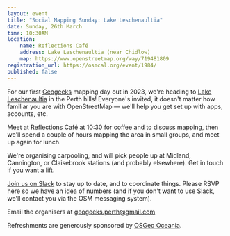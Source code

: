 ```yaml
---
layout: event
title: "Social Mapping Sunday: Lake Leschenaultia"
date: Sunday, 26th March
time: 10:30AM
location:
    name: Reflections Café
    address: Lake Leschenaultia (near Chidlow)
    map: https://www.openstreetmap.org/way/719481809
registration_url: https://osmcal.org/event/1984/
published: false
---
```

For our first [Geogeeks](https://geogeeks.org/) mapping day out in 2023, we're heading to 
[Lake Leschenaultia](https://en.wikipedia.org/wiki/Lake_Leschenaultia) in the Perth hills!
Everyone's invited, it doesn't matter how familiar you are with OpenStreetMap
— we'll help you get set up with apps, accounts, etc.

Meet at Reflections Café at 10:30 for coffee and to discuss mapping,
then we'll spend a couple of hours mapping the area in small groups, and meet up again for lunch.  

We're organising carpooling, and will pick people up at Midland, Cannington, or Claisebrook stations (and probably elsewhere).
Get in touch if you want a lift.

[Join us on Slack](https://join.slack.com/t/geogeeks/shared_invite/zt-13fnotoqb-YkyMTmvwZEB_nDUis_30hw) to stay up to date,
and to coordinate things. Please RSVP here so we have an idea of numbers (and if you don't want to use Slack,
we'll contact you via the OSM messaging system).

Email the organisers at [geogeeks.perth@gmail.com](mailto:geogeeks.perth@gmail.com)

Refreshments are generously sponsored by [OSGeo Oceania](https://wiki.osgeo.org/wiki/Oceania).


